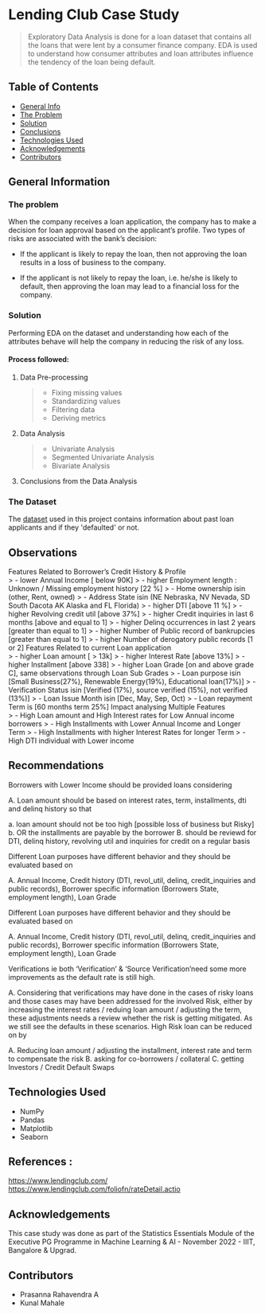 # Lending Club Case Study

> Exploratory Data Analysis is done for a loan dataset that contains all the loans that were lent by a consumer finance company. EDA is used to understand how consumer attributes and loan attributes influence the tendency of the loan being default.

## Table of Contents

- [General Info](#general-information)
- [The Problem](#the-problem)
- [Solution](#solution)
- [Conclusions](#conclusions)
- [Technologies Used](#technologies-used)
- [Acknowledgements](#acknowledgements)
- [Contributors](#contributors)

<!-- You can include any other section that is pertinent to your problem -->

## General Information

### The problem

When the company receives a loan application, the company has to make a decision for loan approval based on the applicant’s profile. Two types of risks are associated with the bank’s decision:

- If the applicant is likely to repay the loan, then not approving the loan results in a loss of business to the company.

- If the applicant is not likely to repay the loan, i.e. he/she is likely to default, then approving the loan may lead to a financial loss for the company.

### Solution

Performing EDA on the dataset and understanding how each of the attributes behave will help the company in reducing the risk of any loss.

#### Process followed:

1. Data Pre-processing <br>
   > - Fixing missing values
   > - Standardizing values
   > - Filtering data
   > - Deriving metrics
2. Data Analysis
   > - Univariate Analysis
   > - Segmented Univariate Analysis
   > - Bivariate Analysis
3. Conclusions from the Data Analysis

### The Dataset

The [dataset](www.example.com) used in this project contains information about past loan applicants and if they 'defaulted' or not.


## Observations
Features Related to Borrower’s Credit History & Profile <br>
    > - lower Annual Income [ below 90K]
    > - higher Employment length : Unknown / Missing employment history [22 %]
    > - Home ownership isin (other, Rent, owned)
    > - Address State isin (NE Nebraska, NV Nevada, SD South Dacota AK Alaska and FL Florida)
    > - higher DTI [above 11 %]
    > - higher Revolving credit util [above 37%]
    > - higher Credit inquiries in last 6 months [above and equal to 1]
    > - higher Delinq occurrences in last 2 years [greater than equal to 1]
    > - higher Number of Public record of bankrupcies [greater than equal to 1]
    > - higher Number of derogatory public records [1 or 2]
Features Related to current Loan application <br>
    > - higher Loan amount [ > 13k]
    > - higher Interest Rate [above 13%]
    > - higher Installment [above 338]
    > - higher Loan Grade [on and above grade C], same observations through Loan Sub Grades
    > - Loan purpose isin [Small Business(27%), Renewable Energy(19%), Educational loan(17%)]
    > - Verification Status isin [Verified (17%), source verified (15%), not verified (13%)]
    > - Loan Issue Month isin [Dec, May, Sep, Oct)
    > - Loan repayment Term is [60 months term 25%]
Impact analysing Multiple Features <br>
    > - High Loan amount and High Interest rates for Low Annual income borrowers
    > - High Installments with Lower Annual Income and Longer Term
    > - High Installments with higher Interest Rates for longer Term
    > - High DTI individual with Lower income

## Recommendations
Borrowers with Lower Income should be provided loans considering

A. Loan amount should be based on interest rates, term, installments, dti and delinq history so that

 a. loan amount should not be too high  [possible loss of business but Risky]
 b. OR the installments are payable by the borrower
B. should be reviewd for DTI, delinq history, revolving util and inquiries for credit on a regular basis

Different Loan purposes have different behavior and they should be evaluated based on

A. Annual Income, Credit history (DTI, revol_util, delinq, credit_inquiries and public records), Borrower specific information (Borrowers State, employment length), Loan Grade

Different Loan purposes have different behavior and they should be evaluated based on

A. Annual Income, Credit history (DTI, revol_util, delinq, credit_inquiries and public records), Borrower specific information (Borrowers State, employment length), Loan Grade

Verifications ie both ‘Verification’ & ‘Source Verification’need some more improvements as the default rate is still high.

A. Considering that verifications may have done in the cases of risky loans and those cases may have been addressed for the involved Risk, either by increasing the interest rates / reduing loan amount / adjusting the term, these adjustments needs a review whether the risk is getting mitigated. As we still see the defaults in these scenarios. 
High Risk loan can be reduced on by

A. Reducing loan amount / adjusting the installment, interest rate and term to compensate the risk
B. asking for co-borrowers / collateral
C. getting Investors / Credit Default Swaps

## Technologies Used

- NumPy
- Pandas
- Matplotlib
- Seaborn

## References : 
https://www.lendingclub.com/
https://www.lendingclub.com/foliofn/rateDetail.actio

## Acknowledgements

This case study was done as part of the Statistics Essentials Module of the Executive PG Programme in Machine Learning & AI - November 2022 - IIIT, Bangalore & Upgrad.

## Contributors

- Prasanna Rahavendra A
- Kunal Mahale